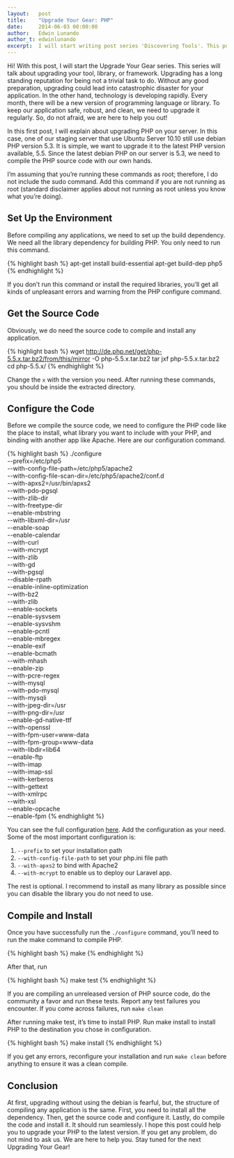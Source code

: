 ```yaml
---
layout:   post
title:    "Upgrade Your Gear: PHP"
date:     2014-06-03 00:00:00
author:   Edwin Lunando
author_t: edwinlunando
excerpt:  I will start writing post series 'Discovering Tools'. This post explains about object relational mapper(ORM).
---
```



Hi! With this post, I will start the Upgrade Your Gear series. This series will talk about upgrading your tool, library, or framework. Upgrading has a long standing reputation for being not a trivial task to do. Without any good preparation, upgrading could lead into catastrophic disaster for your application. In the other hand, technology is developing rapidly. Every month, there will be a new version of programming language or library. To keep our application safe, robust, and clean, we need to upgrade it regularly. So, do not afraid, we are here to help you out!

In this first post, I will explain about upgrading PHP on your server. In this case, one of our staging server that use Ubuntu Server 10.10 still use debian PHP version 5.3. It is simple, we want to upgrade it to the latest PHP version available, 5.5. Since the latest debian PHP on our server is 5.3, we need to compile the PHP source code with our own hands.

I’m assuming that you’re running these commands as root; therefore, I do not include the sudo command. Add this command if you are not running as root (standard disclaimer applies about not running as root unless you know what you’re doing).

## Set Up the Environment ##

Before compiling any applications, we need to set up the build dependency. We need all the library dependency for building PHP. You only need to run this command.

{% highlight bash %}
apt-get install build-essential
apt-get build-dep php5
{% endhighlight %}

If you don’t run this command or install the required libraries, you’ll get all kinds of unpleasant errors and warning from the PHP configure command.

## Get the Source Code ##

Obviously, we do need the source code to compile and install any application.

{% highlight bash %}
wget http://de.php.net/get/php-5.5.x.tar.bz2/from/this/mirror -O php-5.5.x.tar.bz2
tar jxf php-5.5.x.tar.bz2
cd php-5.5.x/
{% endhighlight %}

Change the `x` with the version you need. After running these commands, you should be inside the extracted directory.

## Configure the Code ##

Before we compile the source code, we need to configure the PHP code like the place to install, what library you want to include with your PHP, and binding with another app like Apache. Here are our configuration command.

{% highlight bash %}
./configure \
--prefix=/etc/php5 \
--with-config-file-path=/etc/php5/apache2  \
--with-config-file-scan-dir=/etc/php5/apache2/conf.d \
--with-apxs2=/usr/bin/apxs2 \
--with-pdo-pgsql \
--with-zlib-dir \
--with-freetype-dir \
--enable-mbstring \
--with-libxml-dir=/usr \
--enable-soap \
--enable-calendar \
--with-curl \
--with-mcrypt \
--with-zlib \
--with-gd \
--with-pgsql \
--disable-rpath \
--enable-inline-optimization \
--with-bz2 \
--with-zlib \
--enable-sockets \
--enable-sysvsem \
--enable-sysvshm \
--enable-pcntl \
--enable-mbregex \
--enable-exif \
--enable-bcmath \
--with-mhash \
--enable-zip \
--with-pcre-regex \
--with-mysql \
--with-pdo-mysql \
--with-mysqli \
--with-jpeg-dir=/usr \
--with-png-dir=/usr \
--enable-gd-native-ttf \
--with-openssl \
--with-fpm-user=www-data \
--with-fpm-group=www-data \
--with-libdir=lib64 \
--enable-ftp \
--with-imap \
--with-imap-ssl \
--with-kerberos \
--with-gettext \
--with-xmlrpc \
--with-xsl \
--enable-opcache \
--enable-fpm
{% endhighlight %}


You can see the full configuration [here][php-configuration]. Add the configuration as your need. Some of the most important configuration is:

1. `--prefix` to set your installation path
2. `--with-config-file-path` to set your php.ini file path
3. `--with-apxs2` to bind with Apache2
4. `--with-mcrypt` to enable us to deploy our Laravel app.

The rest is optional. I recommend to install as many library as possible since you can disable the library you do not need to use.

## Compile and Install ##

Once you have successfully run the `./configure` command, you’ll need to run the make command to compile PHP.

{% highlight bash %}
make
{% endhighlight %}

After that, run

{% highlight bash %}
make test
{% endhighlight %}

If you are compiling an unreleased version of PHP source code, do the community a favor and run these tests. Report any test failures you encounter. If you come across failures, run `make clean`


After running make test, it’s time to install PHP. Run make install to install PHP to the destination you chose in configuration.

{% highlight bash %}
make install
{% endhighlight %}

If you get any errors, reconfigure your installation and run `make clean` before anything to ensure it was a clean compile.

## Conclusion ##
At first, upgrading without using the debian is fearful, but, the structure of compiling any application is the same. First, you need to install all the dependency. Then, get the source code and configure it. Lastly, do compile the code and install it. It should run seamlessly. I hope this post could help you to upgrade your PHP to the latest version. If you get any problem, do not mind to ask us. We are here to help you. Stay tuned for the next Upgrading Your Gear!

[php-configuration]: http://www.php.net/manual/en/configure.about.php
